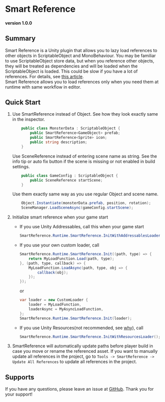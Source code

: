 # Smart Reference
#### version 1.0.0

## Summary
Smart Reference is a Unity plugin that allows you to lazy load references to other objects in ScriptableObject and MonoBehaviour.
You may be familiar to use ScriptableObject store data, but when you reference other objects, 
they will be treated as dependencies and will be loaded when the ScriptableObject is loaded. This could be slow if you have a lot of references.
For details, see [this article](https://medium.com/@bjjx1999/3-ways-to-reduce-load-time-in-runtime-for-unity-15d33003eb79).  
Smart Reference allows you to load references only when you need them at runtime with same workflow in editor.

## Quick Start
1. Use SmartReference instead of Object. See how they look exactly same in the inspector.
    ```csharp
        public class MonsterData : ScriptableObject {
            public SmartReference<GameObject> prefab;
            public SmartReference<Sprite> icon;
            public string description;
        }
    ```
   Use SceneReference instead of entering scene name as string.
   See the info tip or auto fix button if the scene is missing or not enabled in build settings.
    ```csharp
        public class GameConfig : ScriptableObject {
            public SceneReference startScene;
        }
    ```
   Use them exactly same way as you use regular Object and scene name.
    ```csharp
        Object.Instantiate(monsterData.prefab, position, rotation);
        SceneManager.LoadSceneAsync(gameConfig.startScene);
    ```

2. Initialize smart reference when your game start
    - If you use Unity Addressables, call this when your game start
        ```csharp
        SmartReference.Runtime.SmartReference.InitWithAddressablesLoader();
        ```
    - If you use your own custom loader, call 
        ```csharp
        SmartReference.Runtime.SmartReference.Init((path, type) => {
            return MyLoadFunction.Load(path, type);
        }, (path, type, callback) => {
            MyLoadFunction.LoadAsync(path, type, obj => {
                callback(obj);
            });
        });
        ```
        or
        ```csharp
        var loader = new CustomLoader {
            loader = MyLoadFunction,
            loaderAsync = MyAsyncLoadFunction,
        };
        SmartReference.Runtime.SmartReference.Init(loader);
        ```
    - If you use Unity Resources(not recommended, see [why](https://medium.com/@bjjx1999/3-ways-to-reduce-load-time-in-runtime-for-unity-15d33003eb79)), call
        ```csharp
        SmartReference.Runtime.SmartReference.InitWithResourcesLoader();
        ```
      
3. SmartReference will automatically update paths before player build in case you move or rename the referenced asset.
   If you want to manually update all references in the project, go to `Tools -> SmartReference -> Update All References` to update all references in the project.

## Supports
If you have any questions, please leave an issue at [GitHub](https://github.com/Brian-Jiang/SmartReference/issues).
Thank you for your support!
